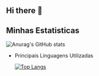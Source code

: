 ## Hi there 👋

<!--
**rickchallen/rickchallen** is a ✨ _special_ ✨ repository because its `README.md` (this file) appears on your GitHub profile.

Here are some ideas to get you started:

- 🔭 I’m currently working on ...
- 🌱 I’m currently learning ...
- 👯 I’m looking to collaborate on ...
- 🤔 I’m looking for help with ...
- 💬 Ask me about ...
- 📫 How to reach me: ...
- 😄 Pronouns: ...
- ⚡ Fun fact: ...
-->

## Minhas Estatisticas
![Anurag's GitHub stats](https://github-readme-stats.vercel.app/api?username=rickchallen&show_icons=true&theme=merko)

- Principais Linguagens Utilizadas
  
   [![Top Langs](https://github-readme-stats.vercel.app/api/top-langs/?username=rickchallen)](https://github.com/anuraghazra/github-readme-stats)
